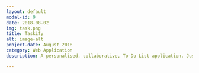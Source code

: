 ```yaml
---
layout: default
modal-id: 9
date: 2018-08-02
img: task.png
title: Taskify
alt: image-alt
project-date: August 2018
category: Web Application
description: A personalised, collaborative, To-Do List application. Just enter a users email to create a Task List just for the two of you. This makes keeping track of group goals and progress a breeze. <br> Check it out here <a href="https://taskifyyy.firebaseapp.com/"> Taskify!</a> Or have a look at the<a href="https://github.com/Aveek-Saha/Taskify/"> Repository! </a> <br><div>Icons made by <a href="https://www.flaticon.com/authors/those-icons" title="Those Icons">Those Icons</a> from <a href="https://www.flaticon.com/" title="Flaticon">www.flaticon.com</a> is licensed by <a href="http://creativecommons.org/licenses/by/3.0/" title="Creative Commons BY 3.0" target="_blank">CC 3.0 BY</a></div>

---
```

